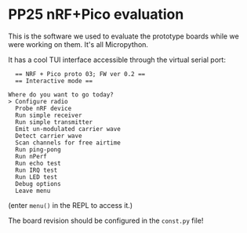 # PP25 nRF+Pico evaluation

This is the software we used to evaluate the prototype boards while we were working on them. It's all Micropython.


It has a cool TUI interface accessible through the virtual serial port:
```
  == NRF + Pico proto 03; FW ver 0.2 == 
  == Interactive mode ==

Where do you want to go today?
> Configure radio
  Probe nRF device
  Run simple receiver
  Run simple transmitter
  Emit un-modulated carrier wave
  Detect carrier wave
  Scan channels for free airtime
  Run ping-pong
  Run nPerf
  Run echo test
  Run IRQ test
  Run LED test
  Debug options
  Leave menu

```
(enter `menu()` in the REPL to access it.)

The board revision should be configured in the `const.py` file!